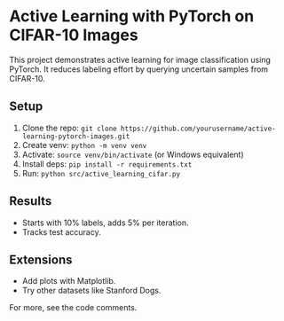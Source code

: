# Active Learning with PyTorch on CIFAR-10 Images

This project demonstrates active learning for image classification using PyTorch. It reduces labeling effort by querying uncertain samples from CIFAR-10.

## Setup
1. Clone the repo: `git clone https://github.com/yourusername/active-learning-pytorch-images.git`
2. Create venv: `python -m venv venv`
3. Activate: `source venv/bin/activate` (or Windows equivalent)
4. Install deps: `pip install -r requirements.txt`
5. Run: `python src/active_learning_cifar.py`

## Results
- Starts with 10% labels, adds 5% per iteration.
- Tracks test accuracy.

## Extensions
- Add plots with Matplotlib.
- Try other datasets like Stanford Dogs.

For more, see the code comments.